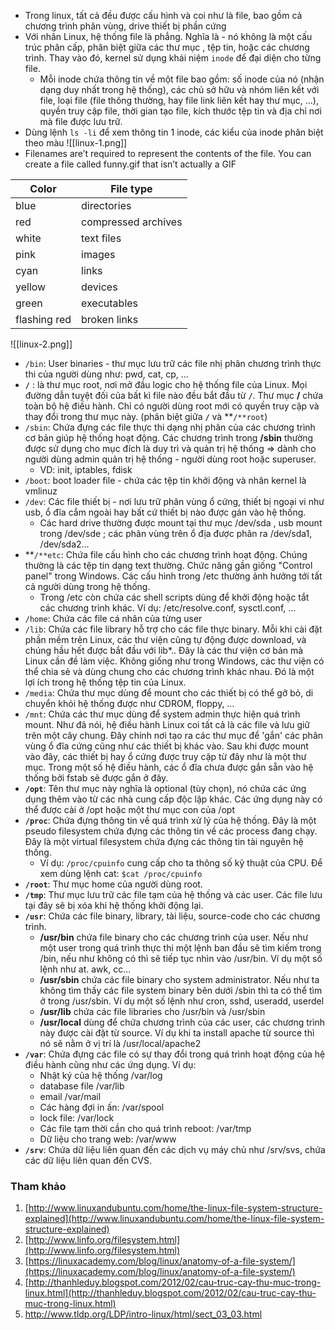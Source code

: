 - Trong linux, tất cả đều được cấu hình và coi như là file, bao gồm cả chương trình phân vùng, drive thiết bị phần cứng
- Với nhân Linux, hệ thống file là phẳng. Nghĩa là - nó không là một cấu trúc phân cấp, phân biệt giữa các thư mục , tệp tin, hoặc các chương trình. Thay vào đó, kernel sử dụng khái niệm `inode` để đại diện cho từng file.
    - Mỗi inode chứa thông tin về một file bao gồm: số inode của nó (nhận dạng duy nhất trong hệ thống), các chủ sở hữu và nhóm liên kết với file, loại file (file thông thường, hay file link liên kết hay thư mục, ...), quyền truy cập file, thời gian tạo file, kích thước tệp tin và địa chỉ nơi mà file được lưu trữ.
- Dùng lệnh `ls -li` để xem thông tin 1 inode, các kiểu của inode phân biệt theo màu
![[linux-1.png]]
- Filenames are’t required to represent the contents of the file. You can create a file called funny.gif that isn’t actually a GIF

| Color        | File type           |
| ------------ | ------------------- |
| blue         | directories         |
| red          | compressed archives |
| white        | text files          |
| pink         | images              |
| cyan         | links               |
| yellow       | devices             |
| green        | executables         |
| flashing red | broken links        |
![[linux-2.png]]
- `/bin`: User binaries - thư mục lưu trữ các file nhị phân chương trình thực thi của người dùng như: pwd, cat, cp, …
- **`/`** : là thư mục root, nơi mở đầu logic cho hệ thống file của Linux. Mọi đường dẫn tuyệt đối của bất kì file nào đều bắt đầu từ **`/`**. Thư mục **/** chứa toàn bộ hệ điều hành. Chỉ có người dùng root mới có quyền truy cập và thay đổi trong thư mục này. (phân biệt giữa **`/`** và **`/**root`)
- `/sbin`: Chứa đựng các file thực thi dạng nhị phân của các chương trình cơ bản giúp hệ thống hoạt động. Các chương trình trong **/sbin** thường được sử dụng cho mục đích là duy trì và quản trị hệ thống => dành cho người dùng admin quản trị hệ thống - người dùng root hoặc superuser.
    - VD: init, iptables, fdisk
- `/boot`: boot loader file - chứa các tệp tin khởi động và nhân kernel là vmlinuz
- `/dev`: Các file thiết bị - nơi lưu trữ phân vùng ổ cứng, thiết bị ngoại vi như usb, ổ đĩa cắm ngoài hay bất cứ thiết bị nào được gán vào hệ thống.
    - Các hard drive thường được mount tại thư mục /dev/sda , usb mount trong /dev/sde ; các phân vùng trên ổ địa được phân ra /dev/sda1, /dev/sda2…
- **`/**etc`: Chứa file cấu hình cho các chương trình hoạt động. Chúng thường là các tệp tin dạng text thường. Chức năng gần giống "Control panel" trong Windows. Các cấu hình trong /etc thường ảnh hưởng tới tất cả người dùng trong hệ thống.
    - Trong /etc còn chứa các shell scripts dùng để khởi động hoặc tắt các chương trình khác. Ví dụ: /etc/resolve.conf, sysctl.conf, ...
- `/home`: Chứa các file cá nhân của từng user
- `/lib`: Chứa các file library hỗ trợ cho các file thực binary. Mỗi khi cài đặt phần mềm trên Linux, các thư viện cũng tự động được download, và chúng hầu hết được bắt đầu với lib*.. Đây là các thư viện cơ bản mà Linux cần đề làm việc. Không giống như trong Windows, các thư viện có thể chia sẻ và dùng chung cho các chương trình khác nhau. Đó là một lợi ích trong hệ thống tệp tin của Linux.
- `/media`: Chứa thư mục dùng để mount cho các thiết bị có thể gỡ bỏ, di chuyển khỏi hệ thống được như CDROM, floppy, …
- `/mnt`: Chứa các thư mục dùng để system admin thực hiện quá trình mount. Như đã nói, hệ điều hành Linux coi tất cả là các file và lưu giữ trên một cây chung. Đây chính nơi tạo ra các thư mục để 'gắn' các phân vùng ổ đĩa cứng cũng như các thiết bị khác vào. Sau khi được mount vào đây, các thiết bị hay ổ cứng được truy cập từ đây như là một thư mục. Trong một số hệ điều hành, các ổ đĩa chưa được gắn sẵn vào hệ thống bởi fstab sẽ được gắn ở đây.
- **`/opt`**: Tên thư mục này nghĩa là optional (tùy chọn), nó chứa các ứng dụng thêm vào từ các nhà cung cấp độc lập khác. Các ứng dụng này có thể được cài ở /opt hoặc một thư mục con của /opt
- **`/proc`**: Chứa đựng thông tin về quá trình xử lý của hệ thống. Đây là một pseudo filesystem chứa đựng các thông tin về các process đang chạy. Đây là một virtual filesystem chứa đựng các thông tin tài nguyên hệ thống.
    - Ví dụ: `/proc/cpuinfo` cung cấp cho ta thông số kỹ thuật của CPU. Để xem dùng lệnh cat: `$cat /proc/cpuinfo`
- **`/root`**: Thư mục home của người dùng root.
- **`/tmp`**: Thư mục lưu trữ các file tạm của hệ thống và các user. Các file lưu tại đây sẽ bị xóa khi hệ thống khởi động lại.
- **`/usr`**: Chứa các file binary, library, tài liệu, source-code cho các chương trình.
    - **/usr/bin** chứa file binary cho các chương trình của user. Nếu như một user trong quá trình thực thi một lệnh ban đầu sẽ tìm kiếm trong /bin, nếu như không có thì sẽ tiếp tục nhìn vào /usr/bin. Ví dụ một số lệnh như at. awk, cc...
    - **/usr/sbin** chứa các file binary cho system administrator. Nếu như ta không tìm thấy các file system binary bên dưới /sbin thì ta có thể tìm ở trong /usr/sbin. Ví dụ một số lệnh như cron, sshd, useradd, userdel
    - **/usr/lib** chứa các file libraries cho /usr/bin và /usr/sbin
    - **/usr/local** dùng để chứa chương trình của các user, các chương trình này được cài đặt từ source. Ví dụ khi ta install apache từ source thì nó sẽ nằm ở vị trí là /usr/local/apache2
- **`/var`**: Chứa đựng các file có sự thay đổi trong quá trình hoạt động của hệ điều hành cũng như các ứng dụng. Ví dụ:
    - Nhật ký của hệ thống /var/log
    - database file /var/lib
    - email /var/mail
    - Các hàng đợi in ấn: /var/spool
    - lock file: /var/lock
    - Các file tạm thời cần cho quá trình reboot: /var/tmp
    - Dữ liệu cho trang web: /var/www
- **`/srv`**: Chứa dữ liệu liên quan đến các dịch vụ máy chủ như /srv/svs, chứa các dữ liệu liên quan đến CVS.

### Tham khảo
1. [http://www.linuxandubuntu.com/home/the-linux-file-system-structure-explained](http://www.linuxandubuntu.com/home/the-linux-file-system-structure-explained)
2. [http://www.linfo.org/filesystem.html](http://www.linfo.org/filesystem.html)
3. [https://linuxacademy.com/blog/linux/anatomy-of-a-file-system/](https://linuxacademy.com/blog/linux/anatomy-of-a-file-system/)
4. [http://thanhleduy.blogspot.com/2012/02/cau-truc-cay-thu-muc-trong-linux.html](http://thanhleduy.blogspot.com/2012/02/cau-truc-cay-thu-muc-trong-linux.html)
5. http://www.tldp.org/LDP/intro-linux/html/sect_03_03.html